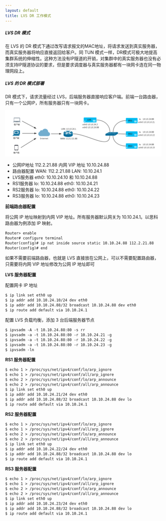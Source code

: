```yaml
---
layout: default
title: LVS DR 工作模式
---
```


##### LVS DR 模式

在 LVS 的 DR 模式下通过改写请求报文的MAC地址，将请求发送到真实服务器，而真实服务器将响应直接返回给客户。同 TUN 模式一样，DR模式可极大地提高集群系统的伸缩性。这种方法没有IP隧道的开销，对集群中的真实服务器也没有必须支持IP隧道协议的要求，但是要求调度器与真实服务器都有一块网卡连在同一物理网段上。

##### LVS 的 DR 模式部署

DR 模式下，请求流量经过 LVS，后端服务器直接响应客户端。前端一台路由器，只有一个公网IP，所有服务器只有一块网卡。
   
![image](/assets/img/lvs-dr.png)
   
- 公网IP地址 112.2.21.88 内网 VIP 地址 10.10.24.88
- 路由器配置 WAN: 112.2.21.88 LAN: 10.10.24.1
- LVS服务器 eth0: 10.10.24.10 和 10.10.24.88
- RS1服务器 lo: 10.10.24.88 eth0: 10.10.24.21
- RS2服务器 lo: 10.10.24.88 eth0: 10.10.24.22
- RS3服务器 lo: 10.10.24.88 eth0: 10.10.24.23
     
**前端路由器配置**
   
将公网 IP 地址映射到内网 VIP 地址。所有服务器默认网关为 10.10.24.1。以思科路由器为例添加 IP 映射。

    Router> enable
    Router# configure terminal
    Router(config)# ip nat inside source static 10.10.24.88 112.2.21.88
    Router(config)# end

如果不需要前端路由器，也就是 LVS 直接放在公网上，可以不需要配置路由器，只需要将内网 VIP 地址修改为公网 IP 地址即可

**LVS 服务器配置**
   
配置网卡 IP 地址
   
    $ ip link set eth0 up
    $ ip addr add 10.10.24.10/24 dev eth0
    $ ip addr add 10.10.24.88/32 broadcast 10.10.24.88 dev eth0
    $ ip route add default via 10.10.24.1
   
配置 LVS 负载均衡，添加 3 台后端服务器节点
   
    $ ipvsadm -A -t 10.10.24.88:80 -s rr
    $ ipvsadm -a -t 10.10.24.88:80 -r 10.10.24.21 -g
    $ ipvsadm -a -t 10.10.24.88:80 -r 10.10.24.22 -g
    $ ipvsadm -a -t 10.10.24.88:80 -r 10.10.24.23 -g
    $ ipvsadm -ln
   
**RS1 服务器配置**
   
    $ echo 1 > /proc/sys/net/ipv4/conf/lo/arp_ignore
    $ echo 1 > /proc/sys/net/ipv4/conf/all/arp_ignore
    $ echo 2 > /proc/sys/net/ipv4/conf/lo/arp_announce
    $ echo 2 > /proc/sys/net/ipv4/conf/all/arp_announce
    $ ip link set eth0 up
    $ ip addr add 10.10.24.21/24 dev eth0
    $ ip addr add 10.10.24.88/32 broadcast 10.10.24.88 dev lo
    $ ip route add default via 10.10.24.1
   
**RS2 服务器配置**
   
    $ echo 1 > /proc/sys/net/ipv4/conf/lo/arp_ignore
    $ echo 1 > /proc/sys/net/ipv4/conf/all/arp_ignore
    $ echo 2 > /proc/sys/net/ipv4/conf/lo/arp_announce
    $ echo 2 > /proc/sys/net/ipv4/conf/all/arp_announce
    $ ip link set eth0 up
    $ ip addr add 10.10.24.22/24 dev eth0
    $ ip addr add 10.10.24.88/32 broadcast 10.10.24.88 dev lo
    $ ip route add default via 10.10.24.1

**RS3 服务器配置**
   
    $ echo 1 > /proc/sys/net/ipv4/conf/lo/arp_ignore
    $ echo 1 > /proc/sys/net/ipv4/conf/all/arp_ignore
    $ echo 2 > /proc/sys/net/ipv4/conf/lo/arp_announce
    $ echo 2 > /proc/sys/net/ipv4/conf/all/arp_announce
    $ ip link set eth0 up
    $ ip addr add 10.10.24.23/24 dev eth0
    $ ip addr add 10.10.24.88/32 broadcast 10.10.24.88 dev lo
    $ ip route add default via 10.10.24.1

